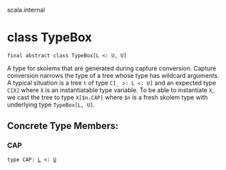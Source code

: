 scala.internal
# class TypeBox

<pre><code class="language-scala" >final abstract class TypeBox[L <: U, U]</pre></code>
A type for skolems that are generated during capture conversion. Capture conversion
narrows the type of a tree whose type has wildcard arguments. A typical situation
is a tree `t` of type `C[_ >: L <: U]` and an expected type `C[X]` where `X` is an
instantiatable type variable. To be able to instantiate `X`, we cast the tree to type
`X[$n.CAP]` where `$n` is a fresh skolem type with underlying type `TypeBox[L, U]`.

## Concrete Type Members:
### CAP
<pre><code class="language-scala" >type CAP: <a href="./TypeBox.md#L">L</a> <: <a href="./TypeBox.md#U">U</a></pre></code>

